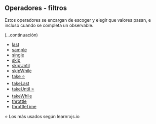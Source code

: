 ## Operadores - filtros

Estos operadores se encargan de escoger y elegir que valores pasan, e incluso cuando se completa un observable.

 (...continuación)

- [last](https://www.learnrxjs.io/learn-rxjs/operators/filtering/)
- [sample](https://www.learnrxjs.io/learn-rxjs/operators/filtering/sample)
- [single](https://www.learnrxjs.io/learn-rxjs/operators/filtering/single)
- [skip](https://www.learnrxjs.io/learn-rxjs/operators/filtering/skip)
- [skipUntil](https://www.learnrxjs.io/learn-rxjs/operators/filtering/skipuntil)
- [skipWhile](https://www.learnrxjs.io/learn-rxjs/operators/filtering/skipwhile)
- [take ⭐](https://www.learnrxjs.io/learn-rxjs/operators/filtering/take)
- [takeLast](https://www.learnrxjs.io/learn-rxjs/operators/filtering/takelast)
- [takeUntil ⭐](https://www.learnrxjs.io/learn-rxjs/operators/filtering/takeuntil)
- [takeWhile](https://www.learnrxjs.io/learn-rxjs/operators/filtering/takewhile)
- [throttle](https://www.learnrxjs.io/learn-rxjs/operators/filtering/throttle)
- [throttleTime](https://www.learnrxjs.io/learn-rxjs/operators/filtering/throttletime)

⭐ Los más usados según learnrxjs.io
